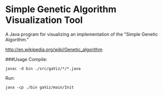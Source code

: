 Simple Genetic Algorithm Visualization Tool
=================

A Java program for visualizing an implementation of the "Simple Genetic Algorithm."

http://en.wikipedia.org/wiki/Genetic_algorithm

###Usage
Compile:
```Shell
javac -d bin ./src/gaViz/*/*.java
```

Run:
```Shell
java -cp ./bin gaViz/main/Init
```